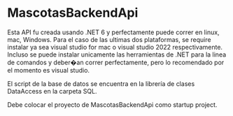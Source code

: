 # MascotasBackendApi

Esta API fu creada usando .NET 6 y perfectamente puede correr en linux, mac, Windows. Para el caso de las ultimas dos plataformas, se require instalar
ya sea visual studio for mac o visual studio 2022 respectivamente. Incluso se puede instalar unicamente las herramientas de .NET para la linea de comandos
y deber�an correr perfectamente, pero lo recomendado por el momento es visual studio.

El script de la base de datos se encuentra en la librería de clases DataAccess en la carpeta SQL.

Debe colocar el proyecto de MascotasBackendApi como startup project.